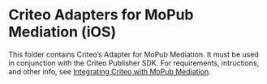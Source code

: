 # Criteo Adapters for MoPub Mediation (iOS)

This folder contains Criteo’s Adapter for MoPub Mediation. It must be used in
conjunction with the Criteo Publisher SDK. For requirements, intructions, and
other info, see [Integrating Criteo with MoPub Mediation](https://publisherdocs.criteotilt.com/app/ios/mediation/mopub/).


